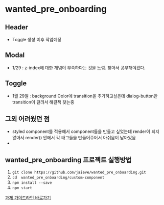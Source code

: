 # wanted_pre_onboarding

## Header
- Toggle 생성 이후 작업예정

## Modal
 - 1/29 : z-index에 대한 개념이 부족하다는 것을 느낌. 찾아서 공부해야겠다.

## Toggle
- 1월 29일 : background Color에 transition을 추가하고싶은데 dialog-button만 transition이 걸려서 해결책 찾는중

## 그외 어려웠던 점
 - styled component를 적용해서 component들을 만들고 싶었는데 render이 되지 않아서 render() 안에서 각 태그들을 만들어주어서 아쉬움이 남아있음
 - 


## wanted_pre_onboarding 프로젝트 실행방법
1. `git clone https://github.com/jaieve/wanted_pre_onboarding.git`
2. `cd  wanted_pre_onboarding/custom-component`
3. `npm install --save`
4. `npm start`


[과제 가이드라인 바로가기](https://codestates.notion.site/5f83f7a007664f1abcf0cdbcbbbbd521)